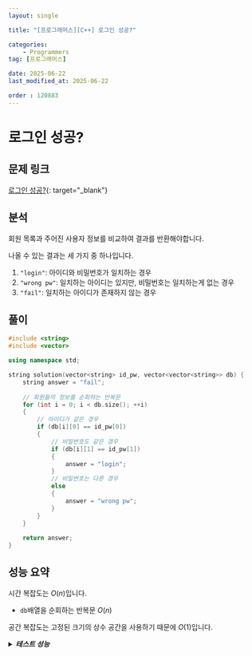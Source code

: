 ```yaml
---
layout: single

title: "[프로그래머스][C++] 로그인 성공?"

categories:
    - Programmers
tag: [프로그래머스]

date: 2025-06-22
last_modified_at: 2025-06-22

order : 120883
---
```


# 로그인 성공?

## 문제 링크

[로그인 성공?](https://school.programmers.co.kr/learn/courses/30/lessons/120883){: target="_blank"}

## 분석

회원 목록과 주어진 사용자 정보를 비교하여 결과를 반환해야합니다.

나올 수 있는 결과는 세 가지 중 하나입니다.

1. `"login"`: 아이디와 비밀번호가 일치하는 경우
2. `"wrong pw"`: 일치하는 아이디는 있지만, 비밀번호는 일치하는게 없는 경우
3. `"fail"`: 일치하는 아이디가 존재하지 않는 경우

## 풀이

```cpp
#include <string>
#include <vector>

using namespace std;

string solution(vector<string> id_pw, vector<vector<string>> db) {
    string answer = "fail";
    
    // 회원들의 정보를 순회하는 반복문
    for (int i = 0; i < db.size(); ++i)
    {
        // 아이디가 같은 경우
        if (db[i][0] == id_pw[0])
        {
            // 비밀번호도 같은 경우
            if (db[i][1] == id_pw[1])
            {
                answer = "login";
            }
            // 비밀번호는 다른 경우
            else
            {
                answer = "wrong pw";
            }
        }
    }
    
    return answer;
}
```

## 성능 요약

시간 복잡도는 $O(n)$입니다.

- `db`배열을 순회하는 반복문 $O(n)$

공간 복잡도는 고정된 크기의 상수 공간을 사용하기 때문에 $O(1)$입니다.

<details>
<summary><h5 style="display: inline;">테스트 성능</h5></summary>
<div markdown="1">

테스트 1 〉 통과 (0.01ms, 4.16MB)  
테스트 2 〉 통과 (0.01ms, 4.07MB)  
테스트 3 〉 통과 (0.01ms, 4.13MB)  
테스트 4 〉 통과 (0.01ms, 3.6MB)  
테스트 5 〉 통과 (0.01ms, 4.13MB)  
테스트 6 〉 통과 (0.01ms, 4.2MB)  
테스트 7 〉 통과 (0.01ms, 4.2MB)  
테스트 8 〉 통과 (0.01ms, 4.22MB)  

</div>
</details>